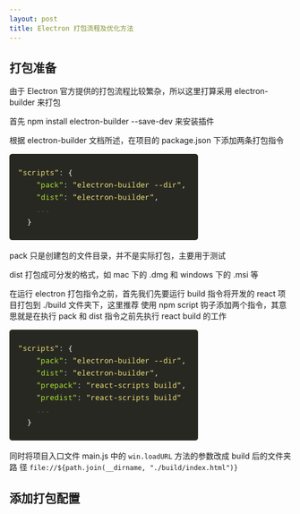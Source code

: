 ```yaml
---
layout: post
title: Electron 打包流程及优化方法
---
```


## 打包准备
由于 Electron 官方提供的打包流程比较繁杂，所以这里打算采用 electron-builder 来打包

首先 npm install electron-builder --save-dev 来安装插件

根据 electron-builder 文档所述，在项目的 package.json 下添加两条打包指令

![](/images/19_10_16/pack_0.png)

pack 只是创建包的文件目录，并不是实际打包，主要用于测试

dist 打包成可分发的格式，如 mac 下的 .dmg 和 windows 下的 .msi 等

在运行 electron 打包指令之前，首先我们先要运行 build 指令将开发的 react 项目打包到 ./build 文件夹下，这里推荐
使用 npm script 钩子添加两个指令，其意思就是在执行 pack 和 dist 指令之前先执行 react build 的工作

![](/images/19_10_16/pack_1.png)

同时将项目入口文件 main.js 中的 `win.loadURL` 方法的参数改成 build 后的文件夹路
径 `file://${path.join(__dirname, "./build/index.html")}`

## 添加打包配置

